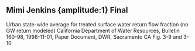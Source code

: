 ## Mimi Jenkins {amplitude:1} Final
Urban state-wide average for treated surface water return flow fraction (no GW return modeled)
California Department of Water Resources, Bulletin 160-98, 1998-11-01, Paper Document, DWR, Sacramento CA
Fig. 3-9 and 3-10
